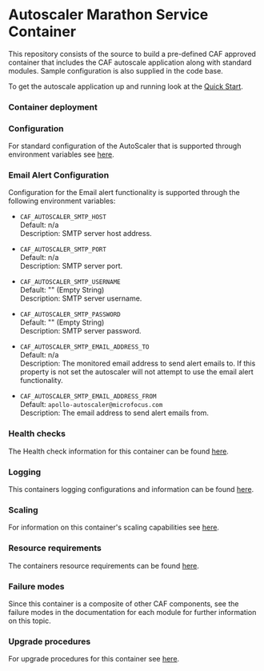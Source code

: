 # Autoscaler Marathon Service Container

This repository consists of the source to build a pre-defined CAF approved
container that includes the CAF autoscale application along with
standard modules. Sample configuration is also supplied in the code base.

To get the autoscale application up and running look at the [Quick Start](../autoscale-marathon-container/README.md#quick-start).


### Container deployment

### Configuration

For standard configuration of the AutoScaler that is supported through environment variables see [here](../autoscale-marathon-container/README.md#configuration).


### Email Alert Configuration

Configuration for the Email alert functionality is supported through the following environment variables:

- `CAF_AUTOSCALER_SMTP_HOST`  
Default: n/a  
Description: SMTP server host address.  

- `CAF_AUTOSCALER_SMTP_PORT`  
Default: n/a  
Description: SMTP server port.  

- `CAF_AUTOSCALER_SMTP_USERNAME`  
Default: "" (Empty String)  
Description: SMTP server username.  

- `CAF_AUTOSCALER_SMTP_PASSWORD`  
Default: "" (Empty String)  
Description: SMTP server password.  

- `CAF_AUTOSCALER_SMTP_EMAIL_ADDRESS_TO`  
Default: n/a  
Description: The monitored email address to send alert emails to. If this property is not set the autoscaler will not attempt to use the email alert functionality.  
  
- `CAF_AUTOSCALER_SMTP_EMAIL_ADDRESS_FROM`  
Default: `apollo-autoscaler@microfocus.com`  
Description: The email address to send alert emails from.  



### Health checks

The Health check information for this container can be found [here](../autoscale-marathon-container/README.md#health-checks).


### Logging

This containers logging configurations and information can be found [here](../autoscale-marathon-container/README.md#logging).


### Scaling

For information on this container's scaling capabilities see [here](../autoscale-marathon-container/README.md#scaling).


### Resource requirements

The containers resource requirements can be found [here](../autoscale-marathon-container/README.md#resource-requirements).


### Failure modes

Since this container is a composite of other CAF components, see the failure
modes in the documentation for each module for further information on this
topic.


### Upgrade procedures

For upgrade procedures for this container see [here](../autoscale-marathon-container/README.md#upgrade-procedures).

